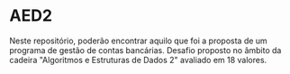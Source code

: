 # AED2
Neste repositório, poderão encontrar aquilo que foi a proposta de um programa de gestão de contas bancárias.
Desafio proposto no âmbito da cadeira "Algoritmos e Estruturas de Dados 2" avaliado em 18 valores.
